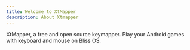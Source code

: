 ```yaml
---
title: Welcome to XtMapper
description: About Xtmapper
---
```


XtMapper, a free and open source keymapper.
Play your Android games with keyboard and mouse on Bliss OS.